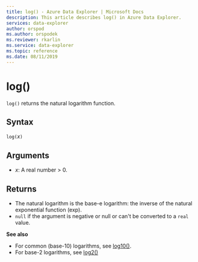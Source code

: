 ```yaml
---
title: log() - Azure Data Explorer | Microsoft Docs
description: This article describes log() in Azure Data Explorer.
services: data-explorer
author: orspod
ms.author: orspodek
ms.reviewer: rkarlin
ms.service: data-explorer
ms.topic: reference
ms.date: 08/11/2019
---
```

# log()

`log()` returns the natural logarithm function.  

## Syntax

`log(`*x*`)`

## Arguments

* *x*: A real number > 0.

## Returns

* The natural logarithm is the base-e logarithm: the inverse of the natural exponential function (exp).
* `null` if the argument is negative or null or can't be converted to a `real` value. 

**See also**

* For common (base-10) logarithms, see [log10()](log10-function.md).
* For base-2 logarithms, see [log2()](log2-function.md)